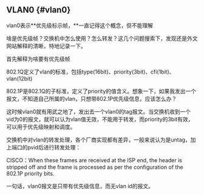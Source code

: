 ## VLAN0 {#vlan0}

vlan0表示**优先级标示帧，**一直记得这个概念，但不能理解

啥是优先级帧？交换机中怎么使用？怎么转发？这几个问题搜索下，发现还是外文网站解释的清晰，特地记录一下。

首先解释为啥要有优先级帧

802.1Q定义了vlan的标准，包括type(16bit)、priority(3bit)、cfi(1bit)、vlan(12bit)

802.1P是802.1Q的子标准，定义了priority的值含义。想象一下，如果我发出一个报文，不知道自己所属的vlan，只想带802.1P优先级信息，应该怎么办？

这时候vlan0就有用武之地了，发出去一个vlan0的tag报文。当交换机收到一个vid为0的报文，就可以认为vlan值无效，不能用于转发，而priority的3bit有效，可以用于优先级映射和调度。

交换机中对vlan的转发处理，各个厂商实现都有差异，一般来说认为是untag，加上端口的pvid后进行转发处理：

CISCO：When these frames are received at the ISP end, the header is stripped off and the frame is processed as per the configuration of the 802.1P priority bits.

一句话，vlan0报文是只带有优先级信息，而无vlan id的报文。